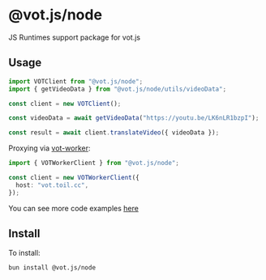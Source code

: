 # @vot.js/node

JS Runtimes support package for vot.js

## Usage

```ts
import VOTClient from "@vot.js/node";
import { getVideoData } from "@vot.js/node/utils/videoData";

const client = new VOTClient();

const videoData = await getVideoData("https://youtu.be/LK6nLR1bzpI");

const result = await client.translateVideo({ videoData });
```

Proxying via [vot-worker](https://github.com/FOSWLY/vot-worker):

```ts
import { VOTWorkerClient } from "@vot.js/node";

const client = new VOTWorkerClient({
  host: "vot.toil.cc",
});
```

You can see more code examples [here](https://github.com/FOSWLY/vot.js/tree/main/examples)

## Install

To install:

```bash
bun install @vot.js/node
```
